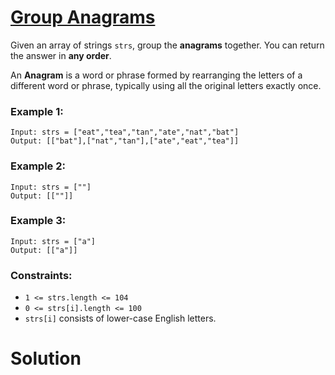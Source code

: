 # [Group Anagrams](https://leetcode.com/explore/challenge/card/august-leetcoding-challenge-2021/614/week-2-august-8th-august-14th/3887/)



Given an array of strings `strs`, group the **anagrams** together. You can return the answer in **any order**.

An **Anagram** is a word or phrase formed by rearranging the letters of a different word or phrase, typically using all the original letters exactly once.

### Example 1:

```
Input: strs = ["eat","tea","tan","ate","nat","bat"]
Output: [["bat"],["nat","tan"],["ate","eat","tea"]]
```
### Example 2:
```
Input: strs = [""]
Output: [[""]]
```
### Example 3:
```
Input: strs = ["a"]
Output: [["a"]]
```

### Constraints:

- `1 <= strs.length <= 104`
- `0 <= strs[i].length <= 100`
- `strs[i]` consists of lower-case English letters.

# Solution
